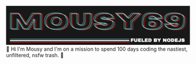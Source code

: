 <img src="https://github.com/mousy69/mousy69/blob/main/Screen%20Shot%202021-02-15%20at%2012.17.30%20PM.png?raw=true"/>
🌱 Hi I'm Mousy and I'm on a mission to spend 100 days coding the nastiest, unfiltered, nsfw trash. 🌱

<!--
**mousy69/mousy69** is a ✨ _special_ ✨ repository because its `README.md` (this file) appears on your GitHub profile.

Here are some ideas to get you started:

- 🔭 I’m currently working on ...
- 🌱 I’m currently learning ...
- 👯 I’m looking to collaborate on ...
- 🤔 I’m looking for help with ...
- 💬 Ask me about ...
- 📫 How to reach me: ...
- 😄 Pronouns: ...
- ⚡ Fun fact: ...
-->
